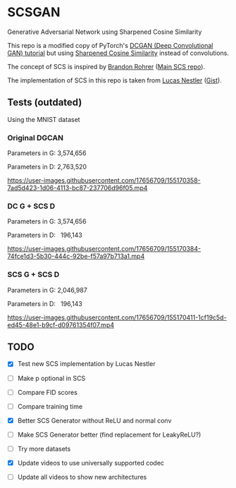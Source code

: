 # SCSGAN
Generative Adversarial Network using Sharpened Cosine Similarity

This repo is a modified copy of PyTorch's [DCGAN (Deep Convolutional GAN) tutorial](https://github.com/pytorch/examples/tree/master/dcgan) but using [Sharpened Cosine Similarity](https://e2eml.school/scs.html) instead of convolutions.

The concept of SCS is inspired by [Brandon Rohrer](https://github.com/brohrer) ([Main SCS repo](https://github.com/brohrer/sharpened_cosine_similarity_torch)).

The implementation of SCS in this repo is taken from [Lucas Nestler](https://gist.github.com/ClashLuke) ([Gist](https://gist.github.com/ClashLuke/8f6521deef64789e76334f1b72a70d80)).

## Tests (outdated)

Using the MNIST dataset

### Original DGCAN

Parameters in G: 3,574,656

Parameters in D: 2,763,520

https://user-images.githubusercontent.com/17656709/155170358-7ad5d423-1d06-4113-bc87-237706d96f05.mp4


### DC G + SCS D

Parameters in G: 3,574,656

Parameters in D:   196,143

https://user-images.githubusercontent.com/17656709/155170384-74fce1d3-5b30-444c-92be-f57a97b713a1.mp4


### SCS G + SCS D

Parameters in G: 2,046,987

Parameters in D:   196,143

https://user-images.githubusercontent.com/17656709/155170411-1cf19c5d-ed45-48e1-b9cf-d09761354f07.mp4


## TODO

- [x] Test new SCS implementation by Lucas Nestler

- [ ] Make p optional in SCS

- [ ] Compare FID scores

- [ ] Compare training time

- [x] Better SCS Generator without ReLU and normal conv

- [ ] Make SCS Generator better (find replacement for LeakyReLU?)

- [ ] Try more datasets

- [x] Update videos to use universally supported codec

- [ ] Update all videos to show new architectures
